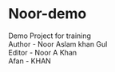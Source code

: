 # Noor-demo
Demo Project for training
<br>
Author - Noor Aslam khan Gul
<br>
Editor - Noor A Khan
<br>
Afan - KHAN
